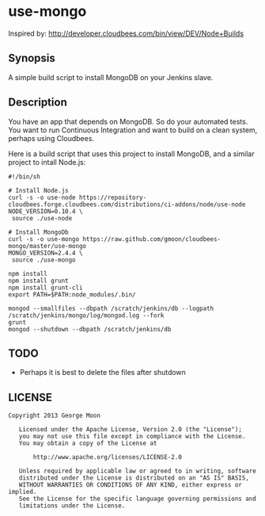 use-mongo
=========
Inspired by: http://developer.cloudbees.com/bin/view/DEV/Node+Builds

Synopsis
--------
A simple build script to install MongoDB on your Jenkins slave.

Description
-----------
You have an app that depends on MongoDB.  So do your automated tests.  You want to run Continuous Integration
and want to build on a clean system, perhaps using Cloudbees.  

Here is a build script that uses this project to install MongoDB, and a similar project to intall Node.js:
```
#!/bin/sh

# Install Node.js
curl -s -o use-node https://repository-cloudbees.forge.cloudbees.com/distributions/ci-addons/node/use-node
NODE_VERSION=0.10.4 \
 source ./use-node

# Install MongoDb
curl -s -o use-mongo https://raw.github.com/gmoon/cloudbees-mongo/master/use-mongo
MONGO_VERSION=2.4.4 \
 source ./use-mongo

npm install
npm install grunt
npm install grunt-cli
export PATH=$PATH:node_modules/.bin/

mongod --smallfiles --dbpath /scratch/jenkins/db --logpath /scratch/jenkins/mongo/log/mongod.log --fork
grunt
mongod --shutdown --dbpath /scratch/jenkins/db
```

TODO
----
* Perhaps it is best to delete the files after shutdown

LICENSE
-------
```
Copyright 2013 George Moon

   Licensed under the Apache License, Version 2.0 (the "License");
   you may not use this file except in compliance with the License.
   You may obtain a copy of the License at

       http://www.apache.org/licenses/LICENSE-2.0

   Unless required by applicable law or agreed to in writing, software
   distributed under the License is distributed on an "AS IS" BASIS,
   WITHOUT WARRANTIES OR CONDITIONS OF ANY KIND, either express or implied.
   See the License for the specific language governing permissions and
   limitations under the License.
```
